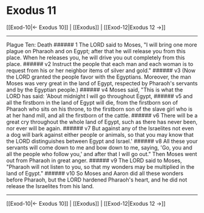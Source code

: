 # Exodus 11

[[Exod-10|← Exodus 10]] | [[Exodus]] | [[Exod-12|Exodus 12 →]]
***

Plague Ten: Death ###### 1 The LORD said to Moses, "I will bring one more plague on Pharaoh and on Egypt; after that he will release you from this place. When he releases you, he will drive you out completely from this place. ###### v2 Instruct the people that each man and each woman is to request from his or her neighbor items of silver and gold." ###### v3 (Now the LORD granted the people favor with the Egyptians. Moreover, the man Moses was very great in the land of Egypt, respected by Pharaoh's servants and by the Egyptian people.) ###### v4 Moses said, "This is what the LORD has said: 'About midnight I will go throughout Egypt, ###### v5 and all the firstborn in the land of Egypt will die, from the firstborn son of Pharaoh who sits on his throne, to the firstborn son of the slave girl who is at her hand mill, and all the firstborn of the cattle. ###### v6 There will be a great cry throughout the whole land of Egypt, such as there has never been, nor ever will be again. ###### v7 But against any of the Israelites not even a dog will bark against either people or animals, so that you may know that the LORD distinguishes between Egypt and Israel.' ###### v8 All these your servants will come down to me and bow down to me, saying, 'Go, you and all the people who follow you,' and after that I will go out." Then Moses went out from Pharaoh in great anger. ###### v9 The LORD said to Moses, "Pharaoh will not listen to you, so that my wonders may be multiplied in the land of Egypt." ###### v10 So Moses and Aaron did all these wonders before Pharaoh, but the LORD hardened Pharaoh's heart, and he did not release the Israelites from his land.

***
[[Exod-10|← Exodus 10]] | [[Exodus]] | [[Exod-12|Exodus 12 →]]

